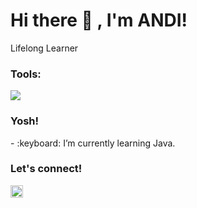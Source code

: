 # <summary><strong>Hi there :wave: , I'm ANDI!</strong></summary>
Lifelong Learner
### <summary><strong>Tools:</strong></summary>
<p>
    <img src="https://img.shields.io/badge/Text%20Editor-Visual%20Studio%20Code-blue?&logo=visual%20studio%20code&logoColor=blue" />
</p>

### <summary><strong>Yosh!</strong></summary>
<p>
    - :keyboard: I’m currently learning Java. </br>
<p>
 
### <summary><strong>Let's connect!</strong></summary>
</a>
<a href="https://www.instagram.com/_ndihm?igsh=MW9ndWxzbnAycHFvcQ==">
  <img align="left" alt="Goo's Instagram" width="20px" src="https://simpleicons.now.sh/instagram/495f7e" />
</a>

